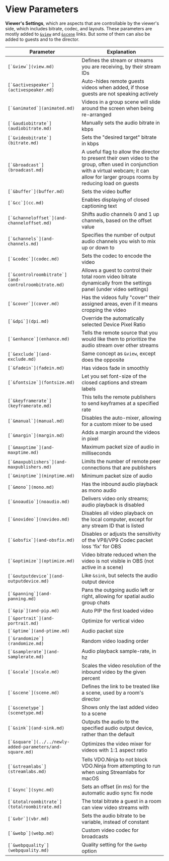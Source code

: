 # View Parameters

**Viewer's Settings**, which are aspects that are controllable by the viewer's side, which includes bitrate, codec, and layouts. These parameters are mostly added to [`&view`](view.md) and [`&scene`](scene.md) links. But some of them can also be added to guests and to the director.

| Parameter                                                   | Explanation                                                                                                                                                                                   |
| ----------------------------------------------------------- | --------------------------------------------------------------------------------------------------------------------------------------------------------------------------------------------- |
| ``[`&view`](view.md)``                                      | Defines the stream or streams you are receiving, by their stream IDs                                                                                                                          |
| ``[`&activespeaker`](activespeaker.md)``                    | Auto-hides remote guests videos when added, if those guests are not speaking actively                                                                                                         |
| ``[`&animated`](animated.md)``                              | Videos in a group scene will slide around the screen when being re-arranged                                                                                                                   |
| ``[`&audiobitrate`](audiobitrate.md)``                      | Manually sets the audio bitrate in kbps                                                                                                                                                       |
| ``[`&videobitrate`](bitrate.md)``                           | Sets the "desired target" bitrate in kbps                                                                                                                                                     |
| ``[`&broadcast`](broadcast.md)``                            | A useful flag to allow the director to present their own video to the group, often used in conjunction with a virtual webcam; it can allow for larger groups rooms by reducing load on guests |
| ``[`&buffer`](buffer.md)``                                  | Sets the video buffer                                                                                                                                                                         |
| ``[`&cc`](cc.md)``                                          | Enables displaying of closed captioning text                                                                                                                                                  |
| ``[`&channeloffset`](and-channeloffset.md)``                | Shifts audio channels 0 and 1 up channels, based on the offset value                                                                                                                          |
| ``[`&channels`](and-channels.md)``                          | Specifies the number of output audio channels you wish to mix up or down to                                                                                                                   |
| ``[`&codec`](codec.md)``                                    | Sets the codec to encode the video                                                                                                                                                            |
| ``[`&controlroombitrate`](and-controlroombitrate.md)``      | Allows a guest to control their total room video bitrate dynamically from the settings panel (under video settings)                                                                           |
| ``[`&cover`](cover.md)``                                    | Has the videos fully "cover" their assigned areas, even if it means cropping the video                                                                                                        |
| ``[`&dpi`](dpi.md)``                                        | Override the automatically selected Device Pixel Ratio                                                                                                                                        |
| ``[`&enhance`](enhance.md)``                                | Tells the remote source that you would like them to prioritize the audio stream over other streams                                                                                            |
| ``[`&exclude`](and-exclude.md)``                            | Same concept as `&view`, except does the opposite                                                                                                                                             |
| ``[`&fadein`](fadein.md)``                                  | Has videos fade in smoothly                                                                                                                                                                   |
| ``[`&fontsize`](fontsize.md)``                              | Let you set font-size of the closed captions and stream labels                                                                                                                                |
| ``[`&keyframerate`](keyframerate.md)``                      | This tells the remote publishers to send keyframes at a specified rate                                                                                                                        |
| ``[`&manual`](manual.md)``                                  | Disables the auto-mixer, allowing for a custom mixer to be used                                                                                                                               |
| ``[`&margin`](margin.md)``                                  | Adds a margin around the videos in pixel                                                                                                                                                      |
| ``[`&maxptime`](and-maxptime.md)``                          | Maximum packet size of audio in milliseconds                                                                                                                                                  |
| ``[`&maxpublishers`](and-maxpublishers.md)``                | Limits the number of remote peer connections that are publishers                                                                                                                              |
| ``[`&minptime`](minptime.md)``                              | Minimum packet size of audio                                                                                                                                                                  |
| ``[`&mono`](mono.md)``                                      | Has the inbound audio playback as mono audio                                                                                                                                                  |
| ``[`&noaudio`](noaudio.md)``                                | Delivers video only streams; audio playback is disabled                                                                                                                                       |
| ``[`&novideo`](novideo.md)``                                | Disables all video playback on the local computer, except for any stream ID that is listed                                                                                                    |
| ``[`&obsfix`](and-obsfix.md)``                              | Disables or adjusts the sensitivity of the VP8/VP9 Codec packet loss 'fix' for OBS                                                                                                            |
| ``[`&optimize`](optimize.md)``                              | Video bitrate reduced when the video is not visible in OBS (not active in a scene)                                                                                                            |
| ``[`&outputdevice`](and-outputdevice.md)``                  | Like `&sink`, but selects the audio output device                                                                                                                                             |
| ``[`&panning`](and-panning.md)``                            | Pans the outgoing audio left or right, allowing for spatial audio group chats                                                                                                                 |
| ``[`&pip`](and-pip.md)``                                    | Auto PIP the first loaded video                                                                                                                                                               |
| ``[`&portrait`](and-portrait.md)``                          | Optimize for vertical video                                                                                                                                                                   |
| ``[`&ptime`](and-ptime.md)``                                | Audio packet size                                                                                                                                                                             |
| ``[`&randomize`](randomize.md)``                            | Random video loading order                                                                                                                                                                    |
| ``[`&samplerate`](and-samplerate.md)``                      | Audio playback sample-rate, in hz                                                                                                                                                             |
| ``[`&scale`](scale.md)``                                    | Scales the video resolution of the inbound video by the given percent                                                                                                                         |
| ``[`&scene`](scene.md)``                                    | Defines the link to be treated like a scene, used by a room's director                                                                                                                        |
| ``[`&scenetype`](scenetype.md)``                            | Shows only the last added video to a scene                                                                                                                                                    |
| ``[`&sink`](and-sink.md)``                                  | Outputs the audio to the specified audio output device, rather than the default                                                                                                               |
| ``[`&square`](../../newly-added-parameters/and-square.md)`` | Optimizes the video mixer for videos with 1:1 aspect ratio                                                                                                                                    |
| ``[`&streamlabs`](streamlabs.md)``                          | Tells VDO.Ninja to not block VDO.Ninja from attempting to run when using Streamlabs for macOS                                                                                                 |
| ``[`&sync`](sync.md)``                                      | Sets an offset (in ms) for the automatic audio sync fix node                                                                                                                                  |
| ``[`&totalroombitrate`](totalroombitrate.md)``              | The total bitrate a guest in a room can view video streams with                                                                                                                               |
| ``[`&vbr`](vbr.md)``                                        | Sets the audio bitrate to be variable, instead of constant                                                                                                                                    |
| ``[`&webp`](webp.md)``                                      | Custom video codec for broadcasts                                                                                                                                                             |
| ``[`&webpquality`](webpquality.md)``                        | Quality setting for the `&webp` option                                                                                                                                                        |
